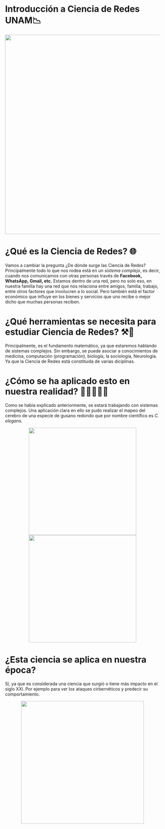 # Introducción a Ciencia de Redes UNAM📉
<p align = "center">
<img src="https://thumbs.gfycat.com/TestyDisloyalChinchilla-size_restricted.gif"  width="650">
</p>

# ¿Qué es la Ciencia de Redes? 🌐


Vamos a cambiar la pregunta ¿De dónde surge las Ciencia de Redes? Principalmente todo lo que nos rodea está en un *sistema complejo*, es decir, cuando nos comunicamos con otras personas través de **Facebook, WhatsApp, Gmail, etc.** Estamos dentro de una red, pero no solo eso, en nuestra familia hay una red  que nos relaciona entre amigos, familia, trabajo, entre otros factores que involucren a lo social. Pero también está el factor económico que influye en los bienes y servicios que uno recibe o mejor dicho que muchas personas reciben.


# ¿Qué herramientas se necesita para estudiar Ciencia de Redes? ⚒️🔨
Principalmente, es el fundamento matemático, ya que estaremos hablando de sistemas complejos. Sin embargo, se puede asociar a conocimientos de medicina, computación (programación), biología, la sociología, Neurología. Ya que la Ciencia de Redes está constituida de varias diciplinas.

# ¿Cómo se ha aplicado esto en nuestra realidad? 👥👤🧠🌸🍒
Como se había explicado anteriormente, se estará trabajando con sistemas complejos. Una aplicación clara en ello se pudo realizar el mapeo del cerebro de una especie de gusano redondo que por nombre científico es *C. elegans*.
<p align ="center">
<img src="https://thumbs.gfycat.com/BraveEnragedBillygoat-size_restricted.gif" width = "350" aling = "right">
<img src="https://www.researchgate.net/publication/327587749/figure/fig1/AS:820315340947457@1572589826578/C-elegans-CCM-Network-Map.png" width = "350" aling ="left">
</p>

# ¿Esta ciencia se aplica en nuestra época?
Sí, ya que es considerada una ciencia que surgió o tiene más impacto en el siglo XXI. Por ejemplo para ver los ataques cirbernéticos y predecir su comportamiento.
<p align ="center">
	<img src = "https://cdn.dribbble.com/users/259475/screenshots/3621191/map-animation.gif" width ="400">
</p>
